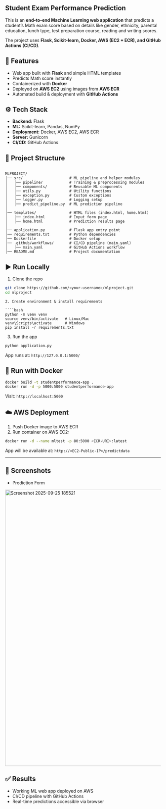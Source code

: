 
## Student Exam Performance Prediction

This is an **end-to-end Machine Learning web application** that predicts a student’s Math exam score based on details like gender, ethnicity, parental education, lunch type, test preparation course, reading and writing scores.  

The project uses **Flask, Scikit-learn, Docker, AWS (EC2 + ECR), and GitHub Actions (CI/CD)**.

## 🚀 Features
- Web app built with **Flask** and simple HTML templates  
- Predicts Math score instantly  
- Containerized with **Docker**  
- Deployed on **AWS EC2** using images from **AWS ECR**  
- Automated build & deployment with **GitHub Actions**


## ⚙️ Tech Stack
- **Backend:** Flask  
- **ML:** Scikit-learn, Pandas, NumPy  
- **Deployment:** Docker, AWS EC2, AWS ECR  
- **Server:** Gunicorn  
- **CI/CD:** GitHub Actions  


## 📂 Project Structure
```

MLPROJECT/  
│── src/                     # ML pipeline and helper modules  
│   │── pipeline/            # Training & preprocessing modules  
│   │── components/          # Reusable ML components  
│   │── utils.py             # Utility functions  
│   │── exception.py         # Custom exceptions  
│   │── logger.py            # Logging setup  
│   │── predict_pipeline.py  # ML prediction pipeline  
│  
│── templates/               # HTML files (index.html, home.html)  
│   │── index.html           # Input form page  
│   │── home.html            # Prediction results page  
│  
│── application.py           # Flask app entry point  
│── requirements.txt         # Python dependencies  
│── Dockerfile               # Docker setup  
│── .github/workflows/       # CI/CD pipeline (main.yaml)  
│   │── main.yaml            # GitHub Actions workflow  
│── README.md                # Project documentation  

```


## ▶️ Run Locally

1. Clone the repo  
```bash
git clone https://github.com/<your-username>/mlproject.git
cd mlproject
````

````
2. Create environment & install requirements

````bash
python -m venv venv
source venv/bin/activate   # Linux/Mac
venv\Scripts\activate      # Windows
pip install -r requirements.txt
````

3. Run the app

```bash
python application.py
```

App runs at: `http://127.0.0.1:5000/`



## 🐳 Run with Docker

```bash
docker build -t studentperformance-app .
docker run -d -p 5000:5000 studentperformance-app
```

Visit: `http://localhost:5000`



## ☁️ AWS Deployment

1. Push Docker image to AWS ECR
2. Run container on AWS EC2:

```bash
docker run -d --name mltest -p 80:5000 <ECR-URI>:latest
```

App will be available at:
`http://<EC2-Public-IP>/predictdata`

---

## 📸 Screenshots

* Prediction Form
<img width="1901" height="893" alt="Screenshot 2025-09-25 185521" src="https://github.com/user-attachments/assets/4341ab99-58a0-4d41-8ebb-5a82c0d0c3ae" />


## ✅ Results

* Working ML web app deployed on AWS
* CI/CD pipeline with GitHub Actions
* Real-time predictions accessible via browser


